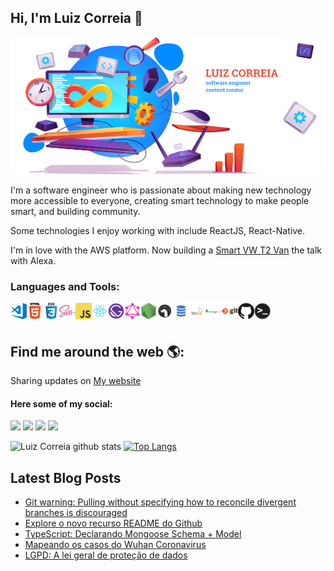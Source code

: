 ## Hi, I'm Luiz Correia 👋


![banner](banner.png)

I'm a software engineer who is passionate about making new technology more accessible to everyone, creating smart technology to make people smart, and building community.

Some technologies I enjoy working with include ReactJS, React-Native.

I'm in love with the AWS platform.
Now building a [Smart VW T2 Van](https://instagram.com/nossakombeth) the talk with Alexa.

### Languages and Tools:

<img align="left" alt="Visual Studio Code" width="26px" src="https://raw.githubusercontent.com/github/explore/80688e429a7d4ef2fca1e82350fe8e3517d3494d/topics/visual-studio-code/visual-studio-code.png" />
<img align="left" alt="HTML5" width="26px" src="https://raw.githubusercontent.com/github/explore/80688e429a7d4ef2fca1e82350fe8e3517d3494d/topics/html/html.png" />
<img align="left" alt="CSS3" width="26px" src="https://raw.githubusercontent.com/github/explore/80688e429a7d4ef2fca1e82350fe8e3517d3494d/topics/css/css.png" />
<img align="left" alt="Sass" width="26px" src="https://raw.githubusercontent.com/github/explore/80688e429a7d4ef2fca1e82350fe8e3517d3494d/topics/sass/sass.png" />
<img align="left" alt="JavaScript" width="26px" src="https://raw.githubusercontent.com/github/explore/80688e429a7d4ef2fca1e82350fe8e3517d3494d/topics/javascript/javascript.png" />
<img align="left" alt="React" width="26px" src="https://raw.githubusercontent.com/github/explore/80688e429a7d4ef2fca1e82350fe8e3517d3494d/topics/react/react.png" />
<img align="left" alt="Gatsby" width="26px" src="https://raw.githubusercontent.com/github/explore/e94815998e4e0713912fed477a1f346ec04c3da2/topics/gatsby/gatsby.png" />
<img align="left" alt="GraphQL" width="26px" src="https://raw.githubusercontent.com/github/explore/80688e429a7d4ef2fca1e82350fe8e3517d3494d/topics/graphql/graphql.png" />
<img align="left" alt="Node.js" width="26px" src="https://raw.githubusercontent.com/github/explore/80688e429a7d4ef2fca1e82350fe8e3517d3494d/topics/nodejs/nodejs.png" />
<img align="left" alt="Deno" width="26px" src="https://raw.githubusercontent.com/github/explore/361e2821e2dea67711cde99c9c40ed357061cf27/topics/deno/deno.png" />
<img align="left" alt="SQL" width="26px" src="https://raw.githubusercontent.com/github/explore/80688e429a7d4ef2fca1e82350fe8e3517d3494d/topics/sql/sql.png" />
<img align="left" alt="MySQL" width="26px" src="https://raw.githubusercontent.com/github/explore/80688e429a7d4ef2fca1e82350fe8e3517d3494d/topics/mysql/mysql.png" />
<img align="left" alt="MongoDB" width="26px" src="https://raw.githubusercontent.com/github/explore/80688e429a7d4ef2fca1e82350fe8e3517d3494d/topics/mongodb/mongodb.png" />
<img align="left" alt="Git" width="26px" src="https://raw.githubusercontent.com/github/explore/80688e429a7d4ef2fca1e82350fe8e3517d3494d/topics/git/git.png" />
<img align="left" alt="GitHub" width="26px" src="https://raw.githubusercontent.com/github/explore/78df643247d429f6cc873026c0622819ad797942/topics/github/github.png" />
<img align="left" alt="HTML5" width="26px" src="https://raw.githubusercontent.com/github/explore/80688e429a7d4ef2fca1e82350fe8e3517d3494d/topics/terminal/terminal.png" />

<br />
<br />

## Find me around the web 🌎:

Sharing updates on <a href="https://luizcorreia.eti.br/"> My website </a>


#### Here some of my social:
[<img src="https://img.shields.io/badge/twitter-%231DA1F2.svg?&style=for-the-badge&logo=twitter&logoColor=white" />](https://twitter.com/luiz__correia) [<img src ="https://img.shields.io/badge/youtube-%23FF0000.svg?&style=for-the-badge&logo=youtube&logoColor=white" />](https://www.youtube.com/channel/UCyIloHqHvd2wBfSLpl-wCIw)  [<img src="https://img.shields.io/badge/linkedin-%230077B5.svg?&style=for-the-badge&logo=linkedin&logoColor=white" />](https://www.linkedin.com/in/luizgcorreia/) [<img src = "https://img.shields.io/badge/instagram-%23E4405F.svg?&style=for-the-badge&logo=instagram&logoColor=white">](https://www.instagram.com/luiz__correia/)


![Luiz Correia github stats](https://github-readme-stats.vercel.app/api?username=luizcorreia&layout=compact&theme=default&show_icons=true&count_private=true&line_height=24) [![Top Langs](https://github-readme-stats.vercel.app/api/top-langs/?username=luizcorreia&layout=compact&langs_count=8&theme=default&exclude_repo=openauto,RespirAR-DIY,Stat_Cache,caltech-lane-detection,librekinect)](https://github.com/anuraghazra/github-readme-stats)


## Latest Blog Posts
<!-- BLOG-POST-LIST:START -->
- [Git warning: Pulling without specifying how to reconcile divergent branches is discouraged](https://luizcorreia.eti.br/git-warning-pulling-without-specifying-how-to-reconcile-divergent-branches-is-discouraged/)
- [Explore o novo recurso README do Github](https://luizcorreia.eti.br/new-gihub-readme/)
- [TypeScript: Declarando Mongoose Schema + Model](https://luizcorreia.eti.br/typescript-declarando-mongoose-schema-model/)
- [Mapeando os casos do Wuhan Coronavirus](https://luizcorreia.eti.br/wuhan-coronavirus/)
- [LGPD: A lei geral de proteção de dados](https://luizcorreia.eti.br/lgpd-a-lei-geral-de-protecao/)
<!-- BLOG-POST-LIST:END -->

<!--
![Most Used Languages](https://github-readme-stats.vercel.app/api/top-langs/?username=luizcorreia&layout=compact&langs_count=8&theme=default&exclude_repo=qmk_firmware,openauto)
**luizcorreia/luizcorreia** is a ✨ _special_ ✨ repository because its `README.md` (this file) appears on your GitHub profile.

Here are some ideas to get you started:

- 🔭 I’m currently working on ...
- 🌱 I’m currently learning ...
- 👯 I’m looking to collaborate on ...
- 🤔 I’m looking for help with ...
- 💬 Ask me about ...
- 📫 How to reach me: ...
- 😄 Pronouns: ...
- ⚡ Fun fact: ...
-->
